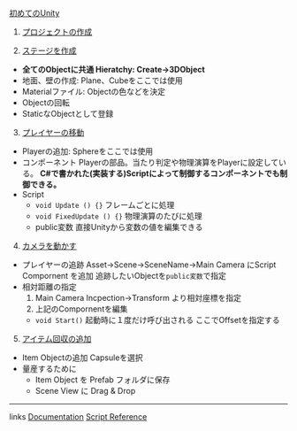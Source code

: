[初めてのUnity](https://unity3d.com/jp/learn/tutorials/projects/hajiuni-jp)

1. [プロジェクトの作成](https://unity3d.com/jp/learn/tutorials/projects/hajiuni/creating-a-project?playlist=45986)

2. [ステージを作成](https://unity3d.com/jp/learn/tutorials/projects/hajiuni/creating-the-level?playlist=45986)
  - **全てのObjectに共通
    Hieratchy: Create→3DObject**
  - 地面、壁の作成: Plane、Cubeをここでは使用
  - Materialファイル: Objectの色などを決定
  - Objectの回転
  - StaticなObjectとして登録


3. [プレイヤーの移動](https://unity3d.com/jp/learn/tutorials/projects/hajiuni/moving-the-player?playlist=45986)
  - Playerの追加: Sphereをここでは使用
  - コンポーネント
  Playerの部品。当たり判定や物理演算をPlayerに設定している。
  **C#で書かれた(実装する)Scriptによって制御するコンポーネントでも制御できる。**
  - Script
    - `void Update () {}`
      フレームごとに処理
    - `void FixedUpdate () {}`
      物理演算のたびに処理
    - public変数
      直接Unityから変数の値を編集できる


4. [カメラを動かす](https://unity3d.com/jp/learn/tutorials/projects/hajiuni/moving-the-camera?playlist=45986)
  - プレイヤーの追跡
    Asset->Scene->SceneName->Main Camera にScript Compornent を追加
    追跡したいObjectを`public変数`で指定
  - 相対距離の指定
    1. Main Camera Incpection->Transform より相対座標を指定
    2. 上記のCompornentを編集
      - `void Start()`
        起動時に１度だけ呼び出される
        ここでOffsetを指定する


5. [アイテム回収の追加](https://unity3d.com/jp/learn/tutorials/projects/hajiuni/creating-collectible-objects?playlist=45986)
  - Item Objectの追加
    Capsuleを選択
  - 量産するために
    - Item Object を Prefab フォルダに保存
    - Scene View に Drag & Drop
***
links
[Documentation](https://docs.unity3d.com/ja/current/Manual/index.html)
[Script Reference](https://docs.unity3d.com/ja/current/ScriptReference/index.html)
